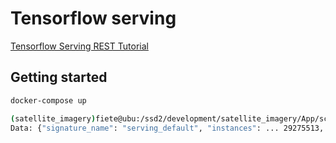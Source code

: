 # Tensorflow serving

[Tensorflow Serving REST Tutorial](https://www.tensorflow.org/tfx/tutorials/serving/rest_simple)

## Getting started
``` bash
docker-compose up
```

``` bash
(satellite_imagery)fiete@ubu:/ssd2/development/satellite_imagery/App/scripts$ python predict_image.py 
Data: {"signature_name": "serving_default", "instances": ... 29275513, 0.9463414549827576, 0.9793103337287903]]]}
```